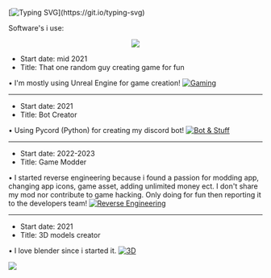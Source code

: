 [![Typing SVG](https://readme-typing-svg.demolab.com?font=Slabo+27px&size=30&pause=1000&color=F7F7F7&center=true&vCenter=true&random=false&width=435&lines=Hello+there!;I'm+Ervan.;A+Reverse+Engineer+%26+Programmer!;So+scroll+down+to+find+out!)](https://git.io/typing-svg)

Software's i use:
<p align="center">
  <a href="https://skillicons.dev">
    <img src="https://skillicons.dev/icons?i=blender,figma,vscode,unreal,robloxstudio" />
  </a>
</p>

- Start date: mid 2021
- Title: That one random guy creating game for fun

• I'm mostly using Unreal Engine for game creation! 
[![Gaming](https://skillicons.dev/icons?i=unreal)](https://skillicons.dev)

-- --  -- -- -- -- -- -- -- -- -- --

- Start date: 2021
- Title: Bot Creator

• Using Pycord (Python) for creating my discord bot!
[![Bot & Stuff](https://skillicons.dev/icons?i=py)](https://skillicons.dev)

-- --  -- -- -- -- -- -- -- -- -- --

- Start date: 2022-2023
- Title: Game Modder

• I started reverse engineering because i found a passion for modding app, changing app icons, game asset, adding unlimited money ect. I don't share my mod nor contribute to game hacking. Only doing for fun then reporting it to the developers team!
[![Reverse Engineering](https://skillicons.dev/icons?i=androidstudio)](https://skillicons.dev)

-- --  -- -- -- -- -- -- -- -- -- --

- Start date: 2021
- Title: 3D models creator

• I love blender since i started it. [![3D](https://skillicons.dev/icons?i=blender)](https://skillicons.dev)


![](https://komarev.com/ghpvc/?username=34-4&style=flat)
